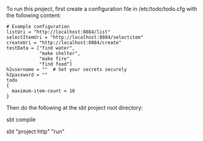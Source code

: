To run this project, first create a configuration file in /etc/todo/todo.cfg with the following content:

```
# Example configuration
listUri = "http://localhost:8084/list"
selectItemUri = "http://localhost:8084/selectitem"
createUri = "http://localhost:8084/create"
testData = ["find water",
            "make shelter",
            "make fire",
            "find food"]
h2username = ""  # Set your secrets securely
h2password = ""
todo
{
  maximum-item-count = 10
}
```

Then do the following at the sbt project root directory:

sbt compile

sbt "project http" "run"


